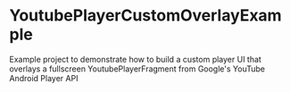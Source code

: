 # YoutubePlayerCustomOverlayExample
Example project to demonstrate how to build a custom player UI that overlays a fullscreen YoutubePlayerFragment from Google's YouTube Android Player API
